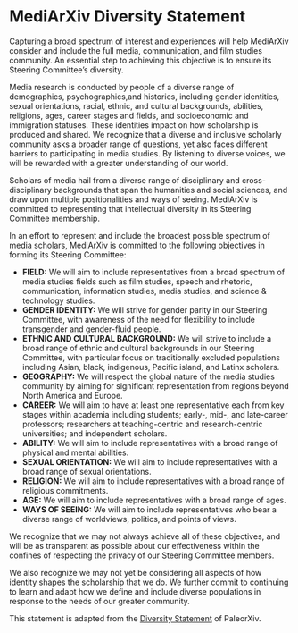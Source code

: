 # MediArXiv Diversity Statement

Capturing a broad spectrum of interest and experiences will help MediArXiv consider and include the full media, communication, and film studies community. An essential step to achieving this objective is to ensure its Steering Committee’s diversity.

Media research is conducted by people of a diverse range of demographics, psychographics,and  histories, including gender identities, sexual orientations, racial, ethnic, and cultural backgrounds, abilities, religions, ages, career stages and fields, and socioeconomic and immigration statuses. These identities impact on how scholarship is produced and shared. We recognize that a diverse and inclusive scholarly community asks a broader range of questions, yet also faces different barriers to participating in media studies. By listening to diverse voices, we will be rewarded with a greater understanding of our world.

Scholars of media hail from a diverse range of disciplinary and cross-disciplinary backgrounds that span the humanities and social sciences, and draw upon multiple positionalities and ways of seeing. MediArXiv is committed to representing that intellectual diversity in its Steering Committee membership.

In an effort to represent and include the broadest possible spectrum of media scholars, MediArXiv is committed to the following objectives in forming its Steering Committee:

* **FIELD:** We will aim to include representatives from a broad spectrum of media studies fields such as film studies, speech and rhetoric, communication, information studies, media studies, and science & technology studies. 
* **GENDER IDENTITY:** We will strive for gender parity in our Steering Committee, with awareness of the need for flexibility to include transgender and gender-fluid people.
* **ETHNIC AND CULTURAL BACKGROUND:** We will strive to include a broad range of ethnic and cultural backgrounds in our Steering Committee, with particular focus on traditionally excluded populations including Asian, black, indigenous, Pacific island, and Latinx scholars.
* **GEOGRAPHY:** We will respect the global nature of the media studies community by aiming for significant representation from regions beyond North America and Europe.
* **CAREER:** We will aim to have at least one representative each from key stages within academia including students; early-, mid-, and late-career professors; researchers at teaching-centric and research-centric universities; and independent scholars.
* **ABILITY:** We will aim to include representatives with a broad range of physical and mental abilities.
* **SEXUAL ORIENTATION:** We will aim to include representatives with a broad range of sexual orientations.
* **RELIGION:** We will aim to include representatives with a broad range of religious commitments.
* **AGE:** We will aim to include representatives with a broad range of ages.
* **WAYS OF SEEING:** We will aim to include representatives who bear a diverse range of worldviews, politics, and points of views.

We recognize that we may not always achieve all of these objectives, and will be as transparent as possible about our effectiveness within the confines of respecting the privacy of our Steering Committee members.

We also recognize we may not yet be considering all aspects of how identity shapes the scholarship that we do. We further commit to continuing to learn and adapt how we define and include diverse populations in response to the needs of our greater community.

This statement is adapted from the [Diversity Statement](https://github.com/paleorXiv/resources/blob/master/Diversity%20statement.pdf) of PaleorXiv.
 
